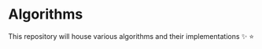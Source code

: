 # Algorithms

This repository will house various algorithms and their implementations :sparkles: :star: